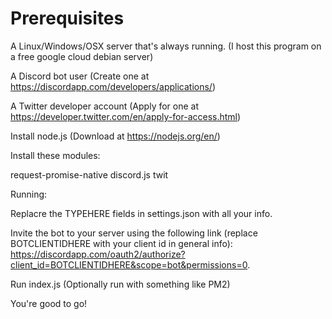 # Prerequisites #

A Linux/Windows/OSX server that's always running. (I host this program on a free google cloud debian server)

A Discord bot user (Create one at https://discordapp.com/developers/applications/)

A Twitter developer account (Apply for one at https://developer.twitter.com/en/apply-for-access.html)

Install node.js (Download at https://nodejs.org/en/)

Install these modules:

request-promise-native
discord.js
twit

Running:

Replacre the TYPEHERE fields in settings.json with all your info.

Invite the bot to your server using the following link (replace BOTCLIENTIDHERE with your client id in general info): 
https://discordapp.com/oauth2/authorize?client_id=BOTCLIENTIDHERE&scope=bot&permissions=0.

Run index.js
(Optionally run with something like PM2)

You're good to go!
